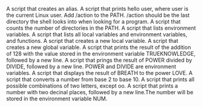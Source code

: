 A script that creates an alias.
A script that prints hello user, where user is the current Linux user.
Add /action to the PATH. /action should be the last directory the shell looks into when looking for a program.
A script that counts the number of directories in the PATH.
A script that lists environment variables.
A script that lists all local variables and environment variables, and functions.
A script that creates a new local variable.
A script that creates a new global variable.
A script that prints the result of the addition of 128 with the value stored in the environment variable TRUEKNOWLEDGE, followed by a new line.
A script that prings the result of POWER divided by DIVIDE, followed by a new line. POWER and DIVIDE are environment variables.
A script that displays the result of BREATH to the power LOVE.
A script that converts a number from base 2 to base 10.
A script that prints all possible combinations of two letters, except oo.
A script that prints a number with two decinal places, followed by a new line.The number will be stored in the environment variable NUM.
